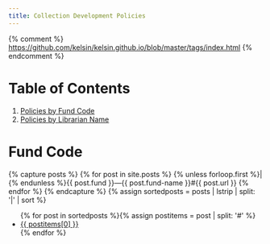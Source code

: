 ```yaml
---
title: Collection Development Policies
---
```

{% comment %}
  https://github.com/kelsin/kelsin.github.io/blob/master/tags/index.html
{% endcomment %}

<h1 class="small">Table of Contents</h1>
<ol class="small">
  <li><a href="#funds">Policies by Fund Code</a></li>
  <li><a href="#librarians">Policies by Librarian Name</a></li>
</ol>

<div class="col" id="funds" name="funds">
  <h1>Fund Code</h1>

  {% capture posts %}
    {% for post in site.posts %}
      {% unless forloop.first %}|{% endunless %}{{ post.fund }}&mdash;{{ post.fund-name }}#{{ post.url }}
    {% endfor %}
  {% endcapture %}
  {% assign sortedposts = posts | lstrip | split: '|' | sort %}
  <ul>
  {% for post in sortedposts %}{% assign postitems = post | split: '#' %}
    <li><a href="{{ site.github.url }}{{ postitems[1] }}">{{ postitems[0] }}</a></li>
  {% endfor %}
  </ul>
</div>
